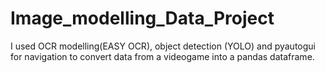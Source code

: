 # Image_modelling_Data_Project
I used OCR modelling(EASY OCR), object detection (YOLO) and pyautogui for navigation to convert data from a videogame into a pandas dataframe.
